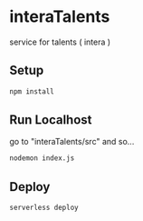 # interaTalents

service for talents ( intera )

## Setup

```bash
npm install
```
## Run Localhost

 go to "interaTalents/src" and so...

```bash
nodemon index.js
```

## Deploy

```bash
serverless deploy
```